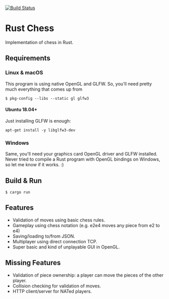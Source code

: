 [![Build Status](https://travis-ci.com/levkk/rust-chess.svg?branch=master)](https://travis-ci.com/levkk/rust-chess)

# Rust Chess

Implementation of chess in Rust.

## Requirements

### Linux & macOS
This program is using native OpenGL and GLFW. So, you'll need pretty much everything that comes up from

```
$ pkg-config --libs --static gl glfw3
```

#### Ubuntu 18.04+
Just installing GLFW is enough:

```
apt-get install -y libglfw3-dev
```

### Windows
Same, you'll need your graphics card OpenGL driver and GLFW installed. Never tried to compile a Rust program with OpenGL
bindings on Windows, so let me know if it works. :)


## Build & Run
```
$ cargo run
```

## Features
- Validation of moves using basic chess rules.
- Gameplay using chess notation (e.g. e2e4 moves any piece from e2 to e4)
- Saving/loading to/from JSON.
- Multiplayer using direct connection TCP.
- Super basic and kind of unplayable GUI in OpenGL.

## Missing Features
- Validation of piece ownership: a player can move the pieces of the other player.
- Collision checking for validation of moves.
- HTTP client/server for NATed players.
